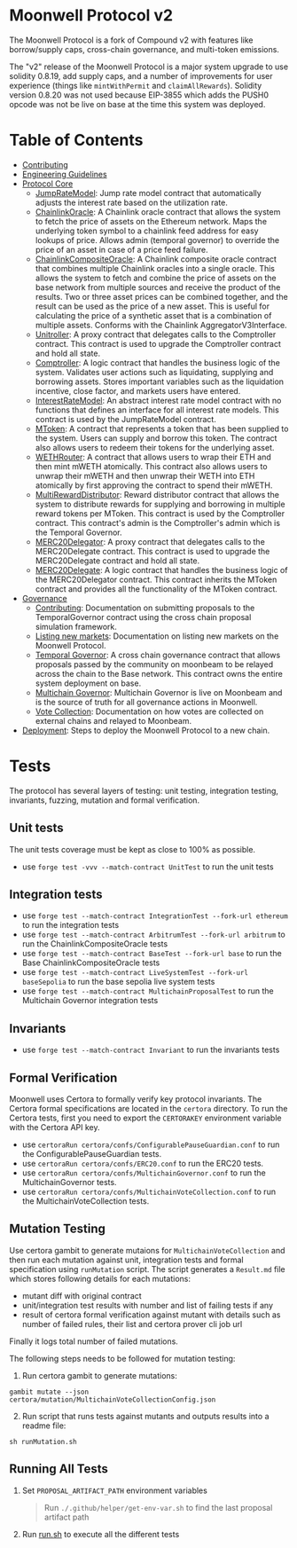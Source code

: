 # Moonwell Protocol v2

The Moonwell Protocol is a fork of Compound v2 with features like borrow/supply
caps, cross-chain governance, and multi-token emissions.

The "v2" release of the Moonwell Protocol is a major system upgrade to use
solidity 0.8.19, add supply caps, and a number of improvements for user
experience (things like `mintWithPermit` and `claimAllRewards`). Solidity
version 0.8.20 was not used because EIP-3855 which adds the PUSH0 opcode was not
be live on base at the time this system was deployed.

# Table of Contents

- [Contributing](./docs/CONTRIBUTING.md)
- [Engineering Guidelines](./docs/GUIDELINES.md)
- [Protocol Core](./docs/core/)
  - [JumpRateModel](./JUMPRATEMODEL.md): Jump rate model contract that
    automatically adjusts the interest rate based on the utilization rate.
  - [ChainlinkOracle](./CHAINLINKORACLE.md): A Chainlink oracle contract that
    allows the system to fetch the price of assets on the Ethereum network. Maps
    the underlying token symbol to a chainlink feed address for easy lookups of
    price. Allows admin (temporal governor) to override the price of an asset in
    case of a price feed failure.
  - [ChainlinkCompositeOracle](./CHAINLINKCOMPOSITEORACLE.md): A Chainlink
    composite oracle contract that combines multiple Chainlink oracles into a
    single oracle. This allows the system to fetch and combine the price of
    assets on the base network from multiple sources and receive the product of
    the results. Two or three asset prices can be combined together, and the
    result can be used as the price of a new asset. This is useful for
    calculating the price of a synthetic asset that is a combination of multiple
    assets. Conforms with the Chainlink AggregatorV3Interface.
  - [Unitroller](./UNITROLLER.md): A proxy contract that delegates calls to the
    Comptroller contract. This contract is used to upgrade the Comptroller
    contract and hold all state.
  - [Comptroller](./COMPTROLLER.md): A logic contract that handles the business
    logic of the system. Validates user actions such as liquidating, supplying
    and borrowing assets. Stores important variables such as the liquidation
    incentive, close factor, and markets users have entered.
  - [InterestRateModel](./INTERESTRATEMODEL.md): An abstract interest rate model
    contract with no functions that defines an interface for all interest rate
    models. This contract is used by the JumpRateModel contract.
  - [MToken](./MTOKEN.md): A contract that represents a token that has been
    supplied to the system. Users can supply and borrow this token. The contract
    also allows users to redeem their tokens for the underlying asset.
  - [WETHRouter](./WETHROUTER.md): A contract that allows users to wrap their
    ETH and then mint mWETH atomically. This contract also allows users to
    unwrap their mWETH and then unwrap their WETH into ETH atomically by first
    approving the contract to spend their mWETH.
  - [MultiRewardDistributor](./MULTIREWARDDISTRIBUTOR.md): Reward distributor
    contract that allows the system to distribute rewards for supplying and
    borrowing in multiple reward tokens per MToken. This contract is used by the
    Comptroller contract. This contract's admin is the Comptroller's admin which
    is the Temporal Governor.
  - [MERC20Delegator](./MERC20DELEGATOR.md): A proxy contract that delegates
    calls to the MERC20Delegate contract. This contract is used to upgrade the
    MERC20Delegate contract and hold all state.
  - [MERC20Delegate](./MERC20DELEGATE.md): A logic contract that handles the
    business logic of the MERC20Delegator contract. This contract inherits the
    MToken contract and provides all the functionality of the MToken contract.
- [Governance](./docs/governance/)
  - [Contributing](./docs/governance/CONTRIBUTING.md): Documentation on
    submitting proposals to the TemporalGovernor contract using the cross chain
    proposal simulation framework.
  - [Listing new markets](./docs/governance/MARKET_ADD.md): Documentation on
    listing new markets on the Moonwell Protocol.
  - [Temporal Governor](./docs/governance/contracts/TEMPORALGOVERNOR.md): A
    cross chain governance contract that allows proposals passed by the
    community on moonbeam to be relayed across the chain to the Base network.
    This contract owns the entire system deployment on base.
  - [Multichain Governor](./docs/governance/contracts/MULTICHAINGOVERNOR.md):
    Multichain Governor is live on Moonbeam and is the source of truth for all
    governance actions in Moonwell.
  - [Vote Collection](./docs/governance/VOTECOLLECTION.md): Documentation on how
    votes are collected on external chains and relayed to Moonbeam.
- [Deployment](./docs/deployment/): Steps to deploy the Moonwell Protocol to a
  new chain.

# Tests

The protocol has several layers of testing: unit testing, integration testing,
invariants, fuzzing, mutation and formal verification.

## Unit tests

The unit tests coverage must be kept as close to 100% as possible.

- use `forge test -vvv --match-contract UnitTest` to run the unit tests

## Integration tests

- use `forge test --match-contract IntegrationTest --fork-url ethereum` to run
  the integration tests
- use `forge test --match-contract ArbitrumTest --fork-url arbitrum` to run the
  ChainlinkCompositeOracle tests
- use `forge test --match-contract BaseTest --fork-url base` to run the Base
  ChainlinkCompositeOracle tests
- use `forge test --match-contract LiveSystemTest --fork-url baseSepolia` to run
  the base sepolia live system tests
- use `forge test --match-contract MultichainProposalTest` to run the Multichain
  Governor integration tests

## Invariants

- use `forge test --match-contract Invariant` to run the invariants tests

## Formal Verification

Moonwell uses Certora to formally verify key protocol invariants. The Certora
formal specifications are located in the `certora` directory. To run the Certora
tests, first you need to export the `CERTORAKEY` environment variable with the
Certora API key.

- use `certoraRun certora/confs/ConfigurablePauseGuardian.conf` to run the
  ConfigurablePauseGuardian tests.
- use `certoraRun certora/confs/ERC20.conf` to run the ERC20 tests.
- use `certoraRun certora/confs/MultichainGovernor.conf` to run the
  MultichainGovernor tests.
- use `certoraRun certora/confs/MultichainVoteCollection.conf` to run the
  MultichainVoteCollection tests.

## Mutation Testing

Use certora gambit to generate mutaions for `MultichainVoteCollection` and then run each mutation against unit, integration tests and formal specification using `runMutation` script. The script generates a `Result.md` file which stores following details for each mutations:
- mutant diff with original contract
- unit/integration test results with number and list of failing tests if any
- result of certora formal verification against mutant with details such as number of failed rules, their list and certora prover cli job url

Finally it logs total number of failed mutations.

The following steps needs to be followed for mutation testing:

1. Run certora gambit to generate mutations:
```
gambit mutate --json certora/mutation/MultichainVoteCollectionConfig.json
```

2. Run script that runs tests against mutants and outputs results into a readme file:
```
sh runMutation.sh
```

## Running All Tests

1. Set `PROPOSAL_ARTIFACT_PATH` environment variables
   > Run `./.github/helper/get-env-var.sh` to find the last proposal artifact
   > path
2. Run [run.sh](./run.sh) to execute all the different tests
